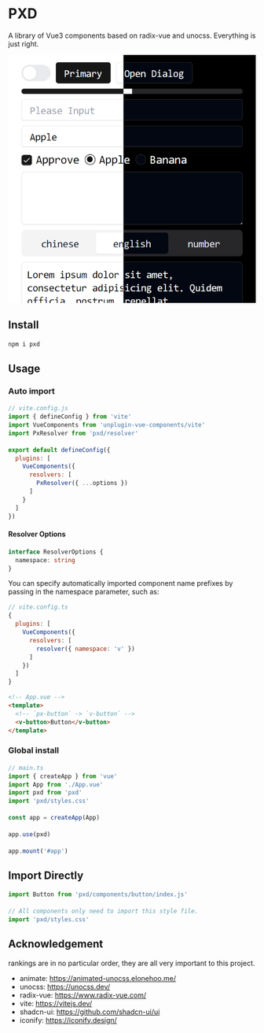# PXD
A library of Vue3 components based on radix-vue and unocss. Everything is just right.

![](./res/preview.png)

## Install
```bash
npm i pxd
```

## Usage

### Auto import

```js
// vite.config.js
import { defineConfig } from 'vite'
import VueComponents from 'unplugin-vue-components/vite'
import PxResolver from 'pxd/resolver'

export default defineConfig({
  plugins: [
    VueComponents({
      resolvers: [
        PxResolver({ ...options })
      ]
    }
  ]
})
```

#### Resolver Options
```ts
interface ResolverOptions {
  namespace: string
}
```
You can specify automatically imported component name prefixes by passing in the namespace parameter, such as:
```js
// vite.config.ts
{
  plugins: [
    VueComponents({
      resolvers: [
        resolver({ namespace: 'v' })
      ]
    })
  ]
}
```

```html
<!-- App.vue -->
<template>
  <!-- `px-button` -> `v-button` -->
  <v-button>Button</v-button>
</template>
```

### Global install

```js
// main.ts
import { createApp } from 'vue'
import App from './App.vue'
import pxd from 'pxd'
import 'pxd/styles.css'

const app = createApp(App)

app.use(pxd)

app.mount('#app')
```

## Import Directly

```js
import Button from 'pxd/components/button/index.js'

// All components only need to import this style file.
import 'pxd/styles.css'
```

## Acknowledgement
rankings are in no particular order, they are all very important to this project.

- animate: https://animated-unocss.elonehoo.me/
- unocss: https://unocss.dev/
- radix-vue: https://www.radix-vue.com/
- vite: https://vitejs.dev/
- shadcn-ui: https://github.com/shadcn-ui/ui
- iconify: https://iconify.design/
